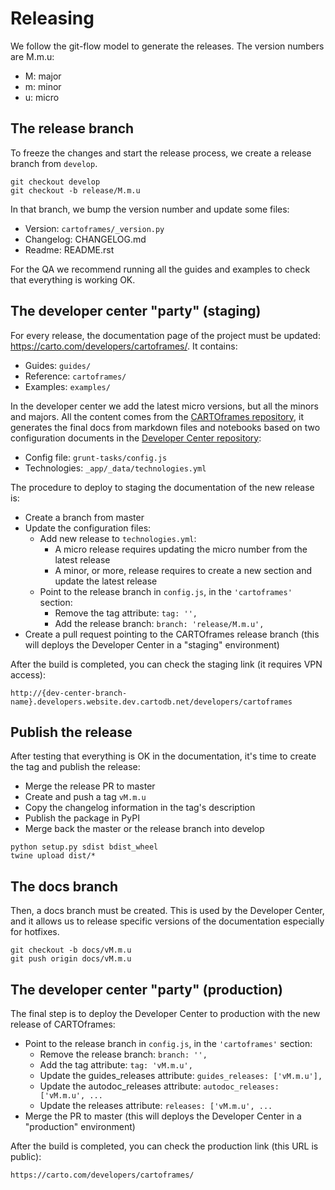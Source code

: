 # Releasing

We follow the git-flow model to generate the releases. The version numbers are M.m.u:

- M: major
- m: minor
- u: micro

## The release branch

To freeze the changes and start the release process, we create a release branch from `develop`.

```
git checkout develop
git checkout -b release/M.m.u
```

In that branch, we bump the version number and update some files:

- Version: `cartoframes/_version.py`
- Changelog: CHANGELOG.md
- Readme: README.rst

For the QA we recommend running all the guides and examples to check that everything is working OK.

## The developer center "party" (staging)

For every release, the documentation page of the project must be updated: https://carto.com/developers/cartoframes/. It contains:

- Guides: `guides/`
- Reference: `cartoframes/`
- Examples: `examples/`

In the developer center we add the latest micro versions, but all the minors and majors. All the content comes from the [CARTOframes repository](https://github.com/CartoDB/cartoframes), it generates the final docs from markdown files and notebooks based on two configuration documents in the [Developer Center repository](https://github.com/CartoDB/developers):

- Config file: `grunt-tasks/config.js`
- Technologies: `_app/_data/technologies.yml`

The procedure to deploy to staging the documentation of the new release is:

- Create a branch from master
- Update the configuration files:
  - Add new release to `technologies.yml`:
    - A micro release requires updating the micro number from the latest release
    - A minor, or more, release requires to create a new section and update the latest release
  - Point to the release branch in `config.js`, in the `'cartoframes'` section:
    - Remove the tag attribute: `tag: '',`
    - Add the release branch: `branch: 'release/M.m.u',`
- Create a pull request pointing to the CARTOframes release branch (this will deploys the Developer Center in a "staging" environment)

After the build is completed, you can check the staging link (it requires VPN access):

`http://{dev-center-branch-name}.developers.website.dev.cartodb.net/developers/cartoframes`

## Publish the release

After testing that everything is OK in the documentation, it's time to create the tag and publish the release:

- Merge the release PR to master
- Create and push a tag `vM.m.u`
- Copy the changelog information in the tag's description
- Publish the package in PyPI
- Merge back the master or the release branch into develop

```
python setup.py sdist bdist_wheel
twine upload dist/*
```

## The docs branch

Then, a docs branch must be created. This is used by the Developer Center, and it allows us to release specific versions of the documentation especially for hotfixes.

```
git checkout -b docs/vM.m.u
git push origin docs/vM.m.u
```

## The developer center "party" (production)

The final step is to deploy the Developer Center to production with the new release of CARTOframes:

- Point to the release branch in `config.js`, in the `'cartoframes'` section:
  - Remove the release branch: `branch: '',`
  - Add the tag attribute: `tag: 'vM.m.u',`
  - Update the guides_releases attribute: `guides_releases: ['vM.m.u'],`
  - Update the autodoc_releases attribute: `autodoc_releases: ['vM.m.u', ...`
  - Update the releases attribute: `releases: ['vM.m.u', ...`
- Merge the PR to master (this will deploys the Developer Center in a "production" environment)

After the build is completed, you can check the production link (this URL is public):

`https://carto.com/developers/cartoframes/`